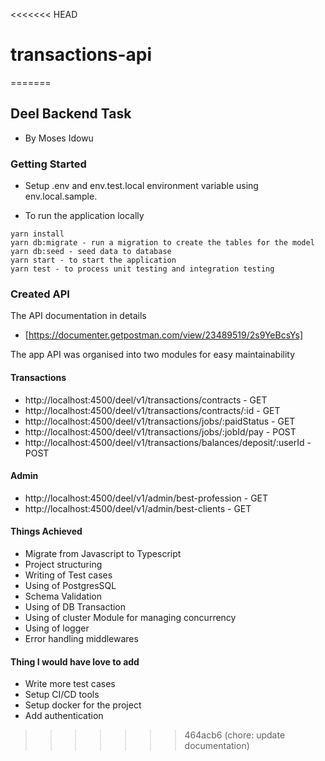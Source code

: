 <<<<<<< HEAD
# transactions-api
=======
## Deel Backend Task
- By Moses Idowu
### Getting Started
- Setup .env and env.test.local environment variable using env.local.sample.

- To run the application locally

```
yarn install
yarn db:migrate - run a migration to create the tables for the model
yarn db:seed - seed data to database
yarn start - to start the application
yarn test - to process unit testing and integration testing
```

### Created API
The API documentation in details
- [https://documenter.getpostman.com/view/23489519/2s9YeBcsYs]
  
The app API was organised into two modules for easy maintainability
#### Transactions
- http://localhost:4500/deel/v1/transactions/contracts - GET
- http://localhost:4500/deel/v1/transactions/contracts/:id - GET
- http://localhost:4500/deel/v1/transactions/jobs/:paidStatus - GET
- http://localhost:4500/deel/v1/transactions/jobs/:jobId/pay - POST
- http://localhost:4500/deel/v1/transactions/balances/deposit/:userId - POST
  
#### Admin
  - http://localhost:4500/deel/v1/admin/best-profession - GET
  - http://localhost:4500/deel/v1/admin/best-clients - GET

#### Things Achieved
- Migrate from Javascript to Typescript
- Project structuring
- Writing of Test cases
- Using of PostgresSQL
- Schema Validation
- Using of DB Transaction
- Using of cluster Module for managing concurrency
- Using of logger
- Error handling middlewares

#### Thing I would have love to add
- Write more test cases
- Setup CI/CD tools
- Setup docker for the project
- Add authentication
>>>>>>> 464acb6 (chore: update documentation)
